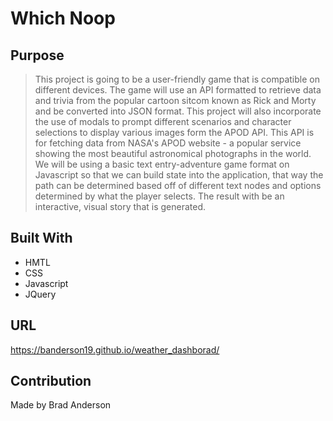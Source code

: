 # Which Noop

## Purpose
> This project is going to be a user-friendly game that is compatible on different devices. The game will use an API formatted to retrieve data and trivia from the popular cartoon sitcom known as Rick and Morty and be converted into JSON format. This project will also incorporate the use of modals to prompt different scenarios and character selections to display various images form the APOD API. This API is for fetching data from NASA's APOD website - a popular service showing the most beautiful astronomical photographs in the world. We will be using a basic text entry-adventure game format on Javascript so that we can build state into the application, that way the path can be determined based off of different text nodes and options determined by what the player selects. The result with be an interactive, visual story that is generated.
> 
## Built With
* HMTL
* CSS
* Javascript
* JQuery

## URL
https://banderson19.github.io/weather_dashborad/


## Contribution
Made by Brad Anderson
